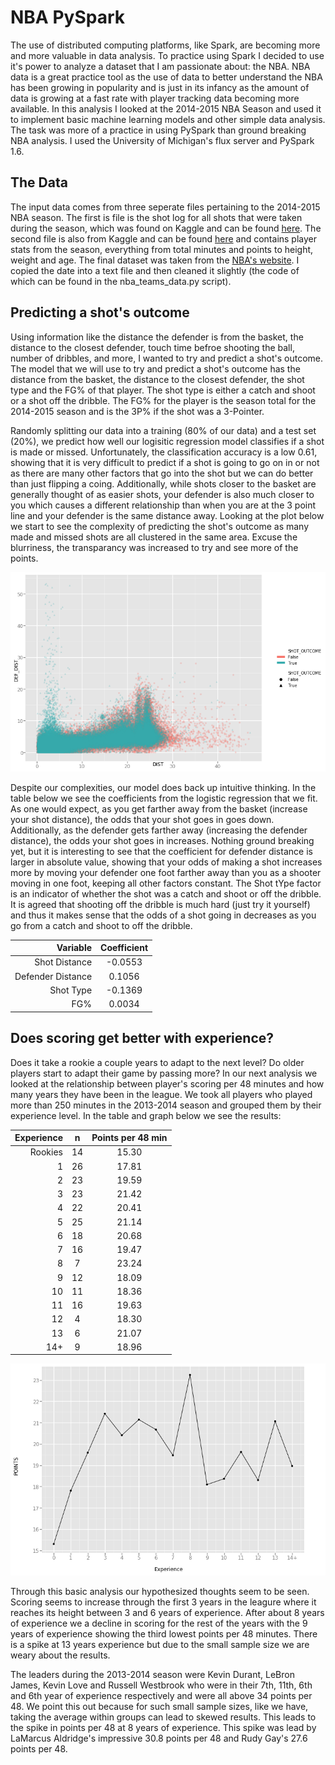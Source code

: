 ﻿# NBA PySpark

The use of distributed computing platforms, like Spark, are becoming more and more valuable in data analysis. To practice using Spark I decided to use it's power to analyze a dataset that I am passionate about: the NBA. NBA data is a great practice tool as the use of data to better understand the NBA has been growing in popularity and is just in its infancy as the amount of data is growing at a fast rate with player tracking data becoming more available. In this analysis I looked at the 2014-2015 NBA Season and used it to implement basic machine learning models and other simple data analysis. The task was more of a practice in using PySpark than ground breaking NBA analysis. I used the University of Michigan's flux server and PySpark 1.6.

## The Data
The input data comes from three seperate files pertaining to the 2014-2015 NBA season. The first is file is the shot log for all shots that were taken during the season, which was found on Kaggle and can be found [here](https://www.kaggle.com/dansbecker/nba-shot-logs/data). The second file is also from Kaggle and can be found [here](https://www.kaggle.com/drgilermo/nba-players-stats-20142015/data) and contains player stats from the season, everything from total minutes and points to height, weight and age. The final dataset was taken from the [NBA's website](https://stats.nba.com/teams/advanced/?sort=W&dir=-1&Season=2014-15&SeasonType=Regular%20Season). I copied the date into a text file and then cleaned it slightly (the code of which can be found in the nba_teams_data.py script). 

## Predicting a shot's outcome
Using information like the distance the defender is from the basket, the distance to the closest defender, touch time befroe shooting the ball, number of dribbles, and more, I wanted to try and predict a shot's outcome. The model that we will use to try and predict a shot's outcome has the distance from the basket, the distance to the closest defender, the shot type and the FG% of that player. The shot type is either a catch and shoot or a shot off the dribble. The FG% for the player is the season total for the 2014-2015 season and is the 3P% if the shot was a 3-Pointer.

Randomly splitting our data into a training (80% of our data) and a test set (20%), we predict how well our logisitic regression model classifies if a shot is made or missed. Unfortunately, the classification accuracy is a low 0.61, showing that it is very difficult to predict if a shot is going to go on in or not as there are many other factors that go into the shot but we can do better than just flipping a coing. Additionally, while shots closer to the basket are generally thought of as easier shots, your defender is also much closer to you which causes a different relationship than when you are at the 3 point line and your defender is the same distance away. Looking at the plot below we start to see the complexity of  predicting the shot's outcome as many made and missed shots are all clustered in the same area. Excuse the blurriness, the transparancy was increased to try and see more of the points.

![](/Data/Output/Plots/shot_outcome.png?raw=true "Shot Outcome based on Defender Distance and Distance to Basket")

Despite our complexities, our model does back up intuitive thinking. In the table below we see the coefficients from the logistic regression that we fit. As one would expect, as you get farther away from the basket (increase your shot distance), the odds that your shot goes in goes down. Additionally, as the defender gets farther away (increasing the defender distance), the odds your shot goes in increases. Nothing ground breaking yet, but it is interesting to see that the coefficient for defender distance is larger in absolute value, showing that your odds of making a shot increases more by moving your defender one foot farther away than you as a shooter moving in one foot, keeping all other factors constant. The Shot tYpe factor is an indicator of whether the shot was a catch and shoot or off the dribble. It is agreed that shooting off the dribble is much hard (just try it yourself) and thus it makes sense that the odds of a shot going in decreases as you go from a catch and shoot to off the dribble. 

<center>
 
| Variable          | Coefficient |
|------------------:|:-----------:|
| Shot Distance     | -0.0553     |
| Defender Distance | 0.1056      |
| Shot Type         | -0.1369     |
| FG%               | 0.0034      |

</center>

## Does scoring get better with experience?
Does it take a rookie a couple years to adapt to the next level? Do older players start to adapt their game by passing more? In our next analysis we looked at the relationship between player's scoring per 48 minutes and how many years they have been in the league. We took all players who played more than 250 minutes in the 2013-2014 season and grouped them by their experience level. In the table and graph below we see the results:

| Experience | n  | Points per 48 min |
|-----------:|:--:|:-----------------:|
| Rookies    |14  | 15.30             |
|1           |26  | 17.81             |
|2           |23  | 19.59             |
|3           |23  | 21.42             |
|4           |22  | 20.41             |
|5           |25  | 21.14             |
|6           |18  | 20.68             |
|7           |16  | 19.47             |
|8           |7   | 23.24             |
|9           |12  | 18.09             |
|10          |11  | 18.36             |
|11          |16  | 19.63             |
|12          |4   | 18.30             |
|13          |6   | 21.07             |
|14+         |9   | 18.96             |

![](/Data/Output/Plots/experience.png?raw=true "Points per 48 Minutes by Experience")

Through this basic analysis our hypothesized thoughts seem to be seen. Scoring seems to increase through the first 3 years in the leagure where it reaches its height between 3 and 6 years of experience. After about 8 years of experience we a decline in scoring for the rest of the years with the 9 years of experience showing the third lowest points per 48 minutes. There is a spike at 13 years experience but due to the small sample size we are weary about the results.

The leaders during the 2013-2014 season were Kevin Durant, LeBron James, Kevin Love and Russell Westbrook who were in their 7th, 11th, 6th and 6th year of experience respectively and were all above 34 points per 48. We point this out because for such small sample sizes, like we have, taking the average within groups can lead to skewed results. This leads to the spike in points per 48 at 8 years of experience. This spike was lead by LaMarcus Aldridge's impressive 30.8 points per 48 and Rudy Gay's 27.6 points per 48.
